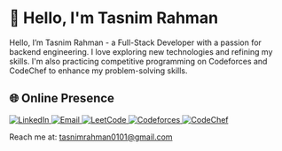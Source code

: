 # 💫 Hello, I'm Tasnim Rahman
Hello, I’m Tasnim Rahman - a Full-Stack Developer with a passion for backend engineering.
I love exploring new technologies and refining my skills.
I'm also practicing competitive programming on Codeforces and CodeChef to enhance my problem-solving skills.

## 🌐 Online Presence
<p align="left">
<a href="https://linkedin.com/in/tasnim-rahmann" target="_blank">
<img src="https://img.shields.io/badge/LinkedIn-%230077B5.svg?logo=linkedin&logoColor=white" alt="LinkedIn"/>
</a>
<a href="mailto:tasnimrahman0101@gmail.com" target="_blank">
<img src="https://img.shields.io/badge/Email-D14836?logo=gmail&logoColor=white" alt="Email"/>
</a>
<a href="https://www.leetcode.com/tasnimm_rahman" target="_blank">
<img src="https://img.shields.io/badge/LeetCode-FFA116.svg?logo=leetcode&logoColor=white" alt="LeetCode"/>
</a>
<a href="https://codeforces.com/profile/tasnimm_m" target="_blank">
<img src="https://img.shields.io/badge/Codeforces-445f9d.svg?logo=codeforces&logoColor=white" alt="Codeforces"/>
</a>
<a href="https://www.codechef.com/users/tasnim_rahman" target="_blank">
<img src="https://img.shields.io/badge/CodeChef-%23B92B27.svg?logo=codechef&logoColor=white" alt="CodeChef"/>
</a>
</p>

Reach me at: tasnimrahman0101@gmail.com
